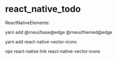 # react_native_todo

ReactNativeElements:

yarn add @rneui/base@edge @rneui/themed@edge

yarn add react-native-vector-icons

npx react-native link react-native-vector-icons
